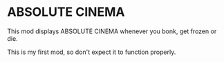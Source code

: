 # ABSOLUTE CINEMA
This mod displays ABSOLUTE CINEMA whenever you bonk, get frozen or die.

This is my first mod, so don't expect it to function properly.